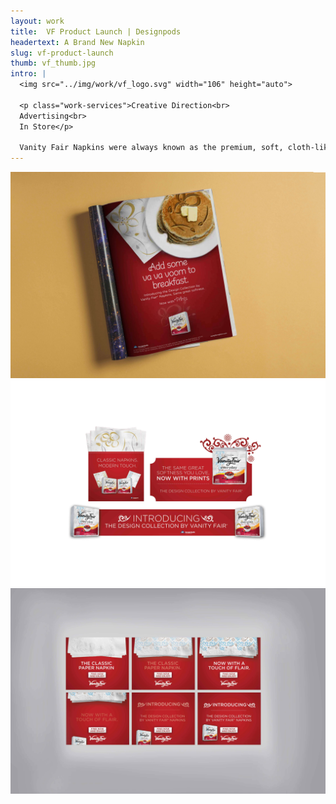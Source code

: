 ```yaml
---
layout: work
title:  VF Product Launch | Designpods
headertext: A Brand New Napkin
slug: vf-product-launch
thumb: vf_thumb.jpg
intro: |
  <img src="../img/work/vf_logo.svg" width="106" height="auto">

  <p class="work-services">Creative Direction<br>
  Advertising<br>
  In Store</p>

  Vanity Fair Napkins were always known as the premium, soft, cloth-like white napkin. With a standard of quality since 1958. The napkins were only available in white with their classic seashell filigree. It was a napkin used for special occasions and classy dinners. As of late, there has been an invasion of generic brands to the marketplace, many with patterns. The patterns were a hit with customers for everyday use, and Vanity Fair knew they needed to compete. The Design Collection was launched with advertising and in-store encouraging customers to make every day a little special with Vanity Fair.
---
```


![](../img/work/VF_Napkins_1.jpg)
![](../img/work/VF_Napkins_2.jpg)
![](../img/work/VF_Napkins_3.jpg)

